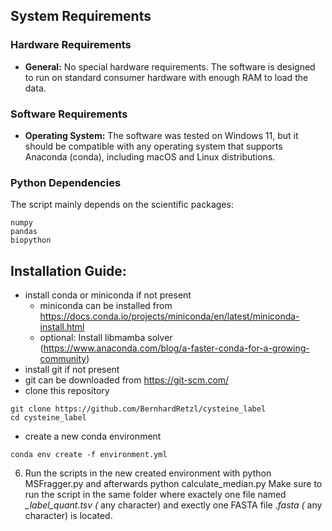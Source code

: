 ## System Requirements

### Hardware Requirements
- **General:** No special hardware requirements. The software is designed to run on standard consumer hardware with enough RAM to load the data.

### Software Requirements
- **Operating System:** The software was tested on Windows 11, but it should be compatible with any operating system that supports Anaconda (conda), including macOS and Linux distributions.

### Python Dependencies
The script mainly depends on the scientific packages:
```
numpy
pandas
biopython
```
## Installation Guide:
- install conda or miniconda if not present
  - miniconda can be installed from https://docs.conda.io/projects/miniconda/en/latest/miniconda-install.html
  - optional: Install libmamba solver (https://www.anaconda.com/blog/a-faster-conda-for-a-growing-community)
 - install git if not present 
  - git can be downloaded from https://git-scm.com/
- clone this repository
```
git clone https://github.com/BernhardRetzl/cysteine_label
cd cysteine_label
```
- create a new conda environment
```
conda env create -f environment.yml
```


 6. Run the scripts in the new created environment with python MSFragger.py and afterwards python calculate_median.py
Make sure to run the script in the same folder where exactely one file named *_label_quant.tsv (* any character) and exectly one FASTA file *.fasta (* any character) is located.
